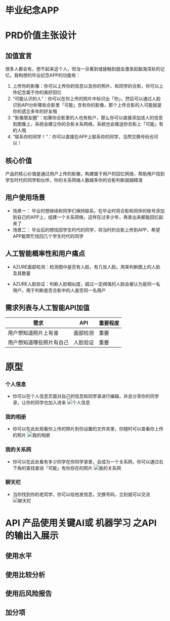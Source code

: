 # 毕业纪念APP
# PRD价值主张设计
## 加值宣言
很多人都会有，想不起来这个人，但当一旦看到或接触到就会激发起脑海深处的记忆。我构想的毕业纪念APP的功能有：
1. 上传你的影像：你可以上传你的信息以及你的照片、和同学的合影，你可以上传纪念属于你的美好回忆
2. “可能认识的人”：你可以在你上传的照片中标识出「你」，然后可以通过人脸识别API分析哪些合影里「可能」含有你的影像，那个上传合影的人可能就是你的遗忘多年的好友哦
3. “影像朋友圈”：如果你合影里的人也有账户，那么你可以直接添加该人的信息到图像上，系统会建立你的合影关系网络，系统也会推送你合影上「可能」有的人哦
4. “联系你的同学！”：你可以直接在APP上联系你的同学，当然交换号码也可以！

## 核心价值
产品的核心价值是通过用户上传的影像，构建属于用户的回忆网络，帮助用户找到学生时代的同学和伙伴，你的关系网络人数越多你的合影判断就越精准

## 用户使用场景
* 场景一： 毕业时想继续和同学们保持联系，在毕业时将合影和同伴的账号添加到自己的APP上，组建一个关系网络，这样在过多少年，再拿出来都能回忆起来了
* 场景二： 毕业后的想找回学生时代的同学，将当时的合影上传到APP，希望APP能帮忙找回几个学生时代的同学

## 人工智能概率性和用户痛点
* AZURE面部检测：检测图中是否有人脸，有几张人脸。用来判断图上的人脸及其数量

* AZURE人脸验证：判断人脸相似度，超过一定阀值的人脸会被认为是同一名用户。用于判断是否合影中的人是否同一名用户

## 需求列表与人工智能API加值


需求 | API | 重要程度 
-|-|-
用户想知道照片上有谁 | 面部检测 | 重要|
用户想知道哪些照片有自己 | 人脸验证 | 重要 |


                                                       
# 原型
### 个人信息
* 你可以在个人信息页面对自己的信息和同学录进行编辑，并且分享你的同学录，让你的同学也加入进来
![个人信息](https://github.com/yly49930454/album/blob/master/media/%E4%B8%AA%E4%BA%BA%E4%BF%A1%E6%81%AF.png)

### 我的相册
* 你可以在此处观看你上传的照片到你设置的文件夹里，你随时可以查看你上传的照片
![我的相册](https://github.com/yly49930454/album/blob/master/media/%E6%88%91%E7%9A%84%E7%9B%B8%E5%86%8C.png)

### 我的关系网
* 你可以在此处看有多少同学在你同学录里，会成为一个关系网，你可以通过右下角的查找查询「可能」有你存在的照片
![我的关系网](https://github.com/yly49930454/album/blob/master/media/%E6%88%91%E7%9A%84%E5%85%B3%E7%B3%BB%E7%BD%91.png)

### 聊天栏
* 当你找到你的老同学，你可以给他发信息，交换号码，立刻就可以交流
![聊天栏](https://github.com/yly49930454/album/blob/master/media/%E8%81%8A%E5%A4%A9%E6%A0%8F.png)






# API 产品使用关键AI或 机器学习 之API的输出入展示
## 使用水平

## 使用比较分析

## 使用后风险报告

## 加分项
